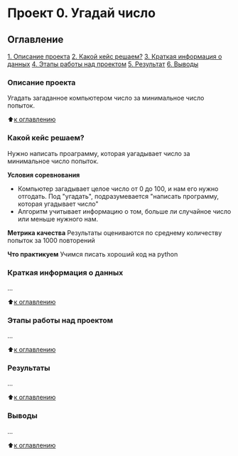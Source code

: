 # Проект 0. Угадай число

## Оглавление
[1. Описание проекта](https://github.com/andrbr-br/IDE/tree/main/project_0/README.md#Описание-проекта)
[2. Какой кейс решаем?](https://github.com/andrbr-br/IDE/tree/main/project_0/README.md#Какой-кейс-решаем?)
[3. Краткая информация о данных](https://github.com/andrbr-br/IDE/tree/main/project_0/README.md#Краткая-информация-о-данных)
[4. Этапы работы над проектом](https://github.com/andrbr-br/IDE/tree/main/project_0/README.md#Этапы-работы-над-проектом)
[5. Результат](https://github.com/andrbr-br/IDE/tree/main/project_0/README.md#Результат)
[6. Выводы](https://github.com/andrbr-br/IDE/tree/main/project_0/README.md#Выводы)

### Описание проекта
Угадать загаданное компьютером число за минимальное число попыток.

:arrow_up:[к оглавлению](https://github.com/andrbr-br/IDE/tree/main/project_0/README.md#Оглавление)

### Какой кейс решаем?
Нужно написать проаграмму, которая уагадывает число за минимальное число попыток.

**Условия соревнования**
- Компьютер загадывает целое число от 0 до 100, и нам его нужно отгодать. Под "угадать", подразумевается "написать программу, которая угадывает число"
- Алгоритм учитывает информацию о том, больше ли случайное число или меньше нужного нам.

**Метрика качества**
Результаты оцениваются по среднему количеству попыток за 1000 повторений

**Что практикуем**
Учимся писать хороший код на python


### Краткая информация о данных

...

:arrow_up:[к оглавлению](https://github.com/andrbr-br/IDE/tree/main/project_0/README.md#Оглавление)

### Этапы работы над проектом

...

:arrow_up:[к оглавлению](https://github.com/andrbr-br/IDE/tree/main/project_0/README.md#Оглавление)

### Результаты

...

:arrow_up:[к оглавлению](https://github.com/andrbr-br/IDE/tree/main/project_0/README.md#Оглавление)

### Выводы

...

:arrow_up:[к оглавлению](https://github.com/andrbr-br/IDE/tree/main/project_0/README.md#Оглавление)